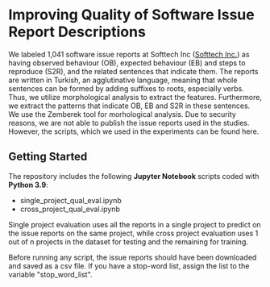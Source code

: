 # Improving Quality of Software Issue Report Descriptions

We labeled 1,041 software issue reports at Softtech Inc ([Softtech Inc.](https://softtech.com.tr/)) as having observed behaviour (OB), expected behaviour (EB) and steps to reproduce (S2R), and the related sentences that indicate them. The reports are written in Turkish, an agglutinative language, meaning that whole sentences can be formed by adding suffixes to roots, especially verbs. Thus, we utilize morphological analysis to extract the features. Furthermore, we extract the patterns that indicate OB, EB and S2R in these sentences. We use the Zemberek tool for morhological analysis. Due to security reasons, we are not able to publish the issue reports used in the studies. However, the scripts, which we used in the experiments can be found here.

## Getting Started

The repository includes the following **Jupyter Notebook** scripts coded with **Python 3.9**: 

* single_project_qual_eval.ipynb
* cross_project_qual_eval.ipynb

Single project evaluation uses all the reports in a single project to predict on the issue reports on the same project, while cross project evaluation uses 1 out of n projects in the dataset for testing and the remaining for training. 

Before running any script, the issue reports should have been downloaded and saved as a csv file. If you have a stop-word list, assign the list to the variable "stop_word_list". 
